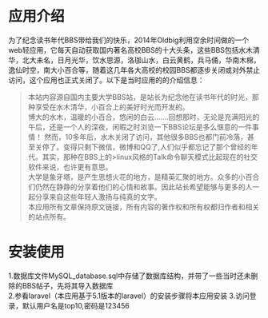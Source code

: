 # 应用介绍
为了纪念读书年代BBS带给我们的快乐，2014年Oldbig利用空余时间做的一个web轻应用，它每天自动获取国内著名高校BBS的十大头条，这些BBS包括水木清华，北大未名，日月光华，饮水思源，洛珈山水，白云黄鹤，兵马俑，华南木棉，逸仙时空，南大小百合等，随着这几年各大高校的校园BBS都逐步关闭或对外禁止访问，这个应用也正式关闭了。以下是当时应用的的介绍信息：

>本站内容源自国内主要大学BBS站，是站长为纪念他在读书年代的时光，那种享受在水木清华，小百合上的美好时光而开发的。  
>博大的水木，温暖的小百合，悠闲的白云.......回想那时，无论是充满阳光的午后，还是一个人的深夜，闲暇之时浏览一下BBS论坛是多么惬意的一件事情！
>然而，10多年后，水木关闭了访问，其他很多BBS也都门前冷落，甚至关停了。变得只剩下微信，微博和QQ了,人们似乎都忘记了那个曾经的年代。其实，那种在BBS上的>linux风格的Talk命令聊天模式比起现在的社交软件来说，也许更有意思。  
>大学是象牙塔，是产生思想火花的地方，是精英汇聚的地方。众多的小百合们仍然在静静的分享着他们的心情和故事。因此站长希望能够与更多的人一起分享来自这些年轻人激扬与纯真的文字。  
>本应用所有文章保持原文链接，所有内容的著作权和所有权都归作者和相关的站点所有。

# 安装使用
1.数据库文件MySQL_database.sql中存储了数据库结构，并带了一些当时还未删除的BBS帖子，先将其导入数据库  
2.参看laravel（本应用基于5.1版本的laravel）的安装步骤将本应用安装
3.访问登录，默认用户名是top10,密码是123456

